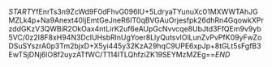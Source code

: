 $START$YfEnrTs3n9ZcWd9F0dFhvG096lU+5LdryaTYunuXc01MXWWTAhJGMZLk4p+Na9Anext40IjEmtGeJneR6IT0qBVGAuOrjesfpk26dhRn4GqowkXPrzddGKzV3QWBiR2OkOax4ntLirK2uf6eAUpGcNvvcqe8UbJtd3FfQEm9v9yb5VC/0z2I8F8xH94N3DcIUHsbRlnUgYoer8LlyQutsvIOlLunZvPvPfK09yFwZoDSuSYszrA0p3Tm2bjxD+X5yi445y32KzA29hqC9UPE6xpJp+8tGLt5sFgfB3EwTSjDNj6lO8f2uyzATfWC/T114ITLQhfziZK19SEYMzMZEg==$END$
